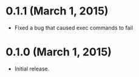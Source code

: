 # 0.1.1 (March 1, 2015)

* Fixed a bug that caused exec commands to fail

# 0.1.0 (March 1, 2015)

* Initial release.